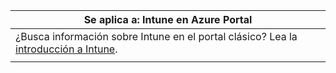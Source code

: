 |                                                           Se aplica a: Intune en Azure Portal                                                            |
|-------------------------------------------------------------------------------------------------------------------------------------------------------------|
| ¿Busca información sobre Intune en el portal clásico? Lea la [introducción a Intune](/intune/introduction-intune?toc=/intune-classic/toc.json). |
|                                                                                                                                                             |

